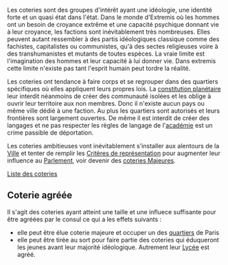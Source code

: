 Les coteries sont des groupes d'intérêt ayant une idéologie, une identité forte et un quasi état dans l'état. Dans le monde d'Extremis où les hommes ont un besoin de croyance extrême et une capacité psychique donnant vie à leur croyance, les factions sont inévitablement très nombreuses. Elles peuvent autant ressembler à des partis idéologiques classique comme des fachistes, capitalistes ou communistes, qu'à des sectes religieuses voire à des transhumanistes et mutants de toutes espèces. La vraie limite est l'imagination des hommes et leur capacité à lui donner vie. Dans extremis cette limite n'existe pas tant l'esprit humain peut tordre la réalité.

Les coteries ont tendance à faire corps et se regrouper dans des quartiers spécifiques où elles appliquent leurs propres lois. La [constitution planétaire](Constitution-planétaire) leur interdit néanmoins de créer des communauté isolées et les oblige à ouvrir leur territoire aux non membres. Donc il n'existe aucun pays ou même ville dédié à une faction. Au plus les quartiers sont autorisés et leurs frontières sont largement ouvertes. De même il est interdit de créer des langages et ne pas respecter les règles de langage de l'[académie](L'académie-de-la-pureté-de-la-langue) est un crime passible de déportation.

Les coteries ambitieuses vont inévitablement s'installer aux alentours de la [Ville](La-Ville) et tenter de remplir les [Critères de représentation](Critères-de-représentation) pour augmenter leur influence au [Parlement](Parlement), voir devenir des [coteries Majeures](Coteries-Majeures).

[Liste des coteries](Liste-des-coteries)

## Coterie agréée

Il s'agit des coteries ayant atteint une taille et une influece suffisante pour être agréées par le consul ce qui a les effets suivants : 
 * elle peut être élue coterie majeure et occuper un des [quartiers](Les-Quartiers) de Paris
 * elle peut être tirée au sort pour faire partie des coteries qui éduqueront les jeunes avant leur majorité idéologique. Autrement leur [Lycée](Lycée) est agréé.